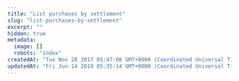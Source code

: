 ```yaml
---
title: "List purchases by settlement"
slug: "list-purchases-by-settlement"
excerpt: ""
hidden: true
metadata: 
  image: []
  robots: "index"
createdAt: "Tue Nov 28 2017 05:47:08 GMT+0000 (Coordinated Universal Time)"
updatedAt: "Fri Jun 14 2019 05:35:14 GMT+0000 (Coordinated Universal Time)"
---
```

